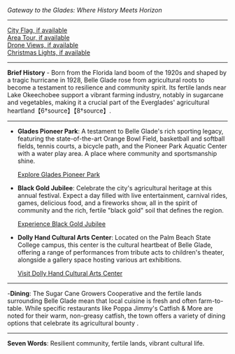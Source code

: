 *Gateway to the Glades: Where History Meets Horizon*

---

[City Flag, if available](https://www.google.com/search?tbm=isch&q=Belle+Glade+FL+Flag+Picture)  
[Area Tour, if available](https://www.youtube.com/results?search_query=Belle+Glade+FL+4k+tour)  
[Drone Views, if available](https://www.youtube.com/results?search_query=Belle+Glade+FL+4k+drone)  
[Christmas Lights, if available](https://www.youtube.com/results?search_query=Belle+Glade+FL+christmas+lights)

---

**Brief History** - Born from the Florida land boom of the 1920s and shaped by a tragic hurricane in 1928, Belle Glade rose from agricultural roots to become a testament to resilience and community spirit. Its fertile lands near Lake Okeechobee support a vibrant farming industry, notably in sugarcane and vegetables, making it a crucial part of the Everglades' agricultural heartland【6†source】【8†source】.

---

- **Glades Pioneer Park**: A testament to Belle Glade's rich sporting legacy, featuring the state-of-the-art Orange Bowl Field, basketball and softball fields, tennis courts, a bicycle path, and the Pioneer Park Aquatic Center with a water play area. A place where community and sportsmanship shine.

  [Explore Glades Pioneer Park](https://www.youtube.com/results?search_query=Belle+Glade+Glades+Pioneer+Park)

- **Black Gold Jubilee**: Celebrate the city's agricultural heritage at this annual festival. Expect a day filled with live entertainment, carnival rides, games, delicious food, and a fireworks show, all in the spirit of community and the rich, fertile "black gold" soil that defines the region.

  [Experience Black Gold Jubilee](https://www.youtube.com/results?search_query=Belle+Glade+Black+Gold+Jubilee)

- **Dolly Hand Cultural Arts Center**: Located on the Palm Beach State College campus, this center is the cultural heartbeat of Belle Glade, offering a range of performances from tribute acts to children's theater, alongside a gallery space hosting various art exhibitions.

  [Visit Dolly Hand Cultural Arts Center](https://www.youtube.com/results?search_query=Belle+Glade+Dolly+Hand+Cultural+Arts+Center)

---

-**Dining**: The Sugar Cane Growers Cooperative and the fertile lands surrounding Belle Glade mean that local cuisine is fresh and often farm-to-table. While specific restaurants like Poppa Jimmy's Catfish & More are noted for their warm, non-greasy catfish, the town offers a variety of dining options that celebrate its agricultural bounty .

---

**Seven Words**: Resilient community, fertile lands, vibrant cultural life.